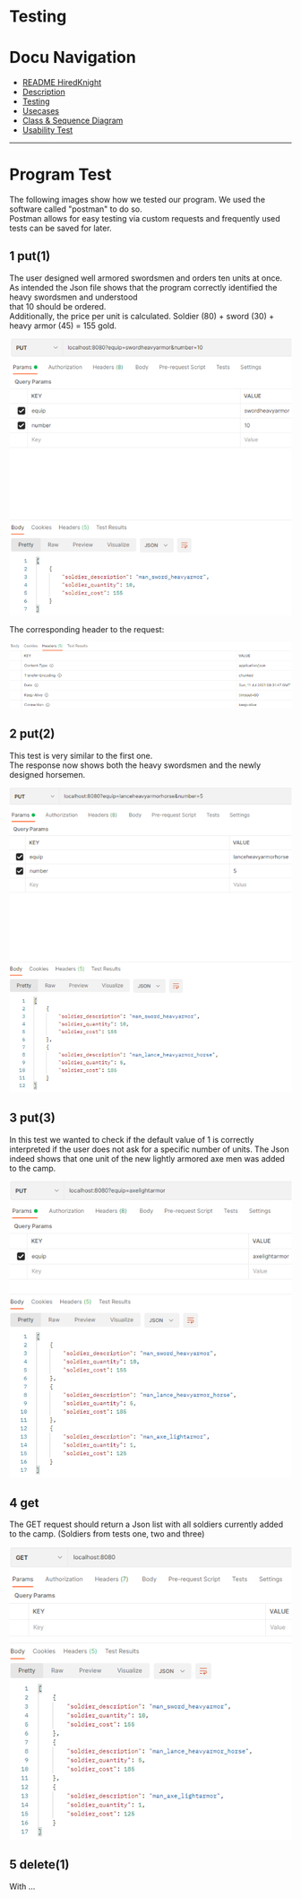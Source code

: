 # Testing


# Docu Navigation <!-- omit in toc -->
- [README HiredKnight](README.md) 
- [Description](description.md)
- [Testing](testing.md)
- [Usecases](usecases.md)
- [Class & Sequence Diagram](Class&SequenceDiagram.md)
- [Usability Test](usabilitytest.md)
----------------------------------------------------------------------------------
# Program Test

The following images show how we tested our program. We used the software called "postman" to do so.\
Postman allows for easy testing via custom requests and frequently used tests can be saved for later.

## 1 put(1)
The user designed well armored swordsmen and orders ten units at once.\
As intended the Json file shows that the program correctly identified the heavy swordsmen and understood\
that 10 should be ordered.\
Additionally, the price per unit is calculated. Soldier (80) + sword (30) + heavy armor (45) = 155 gold.

![testput1](images/test_put1.png)

The corresponding header to the request:

![testput1head](images/test_put1_head.png)

## 2 put(2)
This test is very similar to the first one.\
The response now shows both the heavy swordsmen and the newly designed horsemen.

![testput2](images/test_put2.png)

## 3 put(3)
In this test we wanted to check if the default value of 1 is correctly interpreted if the user does not ask for a specific number of units.
The Json indeed shows that one unit of the new lightly armored axe men was added to the camp.

![testput3](images/test_put3.png)

## 4 get
The GET request should return a Json list with all soldiers currently added to the camp. (Soldiers from tests one, two and three)

![testget](images/test_get.png)

## 5 delete(1)
With ...
